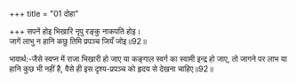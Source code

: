 +++
title = "01 दोहा"

+++
सपनें होइ भिखारि नृपु रङ्कु नाकपति होइ।  
जागें लाभु न हानि कछु तिमि प्रपञ्च जियँ जोइ॥92॥  

भावार्थ:-जैसे स्वप्न में राजा भिखारी हो जाए या कङ्गाल स्वर्ग का स्वामी इन्द्र हो जाए, तो जागने पर लाभ या हानि कुछ भी नहीं है, वैसे ही इस दृश्य-प्रपञ्च को हृदय से देखना चाहिए॥92॥  



